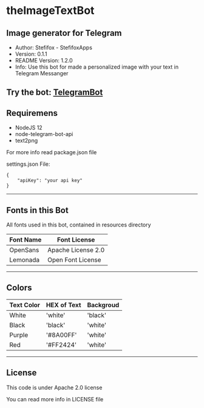 # theImageTextBot
## Image generator for Telegram

- Author: Stefifox - StefifoxApps
- Version: 0.1.1
- README Version: 1.2.0
- Info: Use this bot for made a personalized image with your text in Telegram Messanger

Try the bot: [TelegramBot](https://t.me/theImageTextBot)
---

## Requiremens

- NodeJS 12
- node-telegram-bot-api
- text2png

For more info read package.json file

settings.json File:
```
{
    "apiKey": "your api key"
}
```
---
## Fonts in this Bot

All fonts used in this bot, contained in resources directory

|Font Name | Font License|
|----------|-------------|
| OpenSans | Apache License 2.0|
| Lemonada | Open Font License |

---

## Colors

|Text Color| HEX of Text| Backgroud|
|----------|------------|---------|
|White|'white'|'black'|
|Black|'black'|'white'|
|Purple|'#8A00FF'|'white'|
|Red|'#FF2424'|'white'|
---

## License

This code is under Apache 2.0 license

You can read more info in LICENSE file